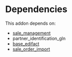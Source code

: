 # Dependencies

This addon depends on:

- [sale_management](../../../../../oca-ocb-sale/odoo-bringout-oca-ocb-sale_management)
- partner_identification_gln
- [base_edifact](../../../../odoo-bringout-oca-edi-base_edifact)
- [sale_order_import](../../odoo-bringout-oca-edi-framework-sale_order_import)
